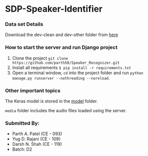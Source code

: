 # SDP-Speaker-Identifier

### Data set Details
Download the dev-clean and dev-other folder from [here](http://www.openslr.org/resources/12/)

### How to start the server and run Django project

1. Clone the project `git clone https://github.com/parth58/Speaker_Recognizer.git`
2. Install all requirements `$ pip install -r requirements.txt`
3. Open a terminal window, `cd` into the project folder and run `python manage.py runserver --nothreading --noreload`.

### Other important topics

The Keras model is stored in the [model](https://github.com/parth58/Speaker_Recognizer/tree/master/Django-App(SpeakerIdentifier)/SpeakerIdentifier/SpeakerIdentifier/model) folder.

`media` folder includes the audio files loaded using the server.

### Submitted By:
* Parth A. Patel (CE - 093)
* Yug D. Rajani (CE - 109)
* Darsh N. Shah (CE - 119)
* Batch: D2
